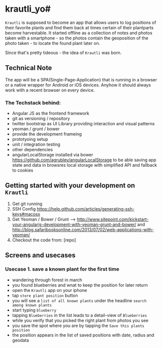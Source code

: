 # krautli_yo#

`Krautli` is supposed to become an app that allows users to log positions of their favorite plants and find them back at times certain of their plantparts become harvestable.
It started offline as a collection of notes and photos taken with a smartphone - so the photos contain the geoposition of the photo taken - to locate the found plant later on.

Since that's pretty tideous - the idea of `Krautli` was born.


## Technical Note ##

The app will be a SPA(Single-Page-Application) that is running in a browser or a native wrapper for Android or iOS devices. Anyhow it should always work with a recent browser on every device.

### The Techstack behind: ###
- Angular JS as the frontend framework
- git as versioning / repository
- twitter bootstrap as UI Library providing interaction and visual patterns
- yeoman / grunt / bower
 - provide the development frameing
 - prototyoing setup
 - unit / integration testing 
- other dependencies
 - angularLocalStorage installed via bower https://github.com/agrublev/angularLocalStorage to be able saving app state and data in browsres local storage with simplified API and fallback to cookies


## Getting started with your development on `Krautli` ##

1. Get git running
2. SSH Config https://help.github.com/articles/generating-ssh-keys#macosx
3. Get Yeoman / Bower / Grunt --> http://www.sitepoint.com/kickstart-your-angularjs-development-with-yeoman-grunt-and-bower/ and http://blog.safaribooksonline.com/2013/07/02/web-applications-with-yeoman/
4. Checkout the code from: [repo]

## Screens and usecases ##

### Usecase 1. save a known plant for the first time ###
- wandering through forest in march
- you found blueberries and wnat to keep the position for later return
- open the `Krautli` app on your iphone
- tap `store plant position` button
- you will see a `list of all known plants` under the headline `search among known plants`
- start typing `blueberry` 
- tapping `Blueberries` in the list leads to a detail-view of `Blueberries`
- while you verify that you picked the right plant from photos you see
- you save the spot where you are by tapping the `Save this plants position`
- the position appears in the list of saved positions with date, radius and geodata



 


